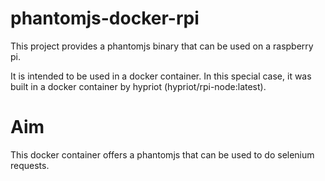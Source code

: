 # phantomjs-docker-rpi


This project provides a phantomjs binary that can be used on a raspberry pi.

It is intended to be used in a docker container. In this special case, it
was built in a docker container by hypriot (hypriot/rpi-node:latest).

# Aim
This docker container offers a phantomjs that can be used to do selenium
requests.
